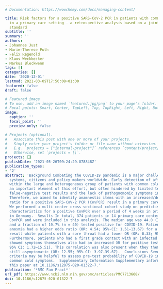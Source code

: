 ```yaml
---
# Documentation: https://wowchemy.com/docs/managing-content/

title: Risk factors for a positive SARS-CoV-2 PCR in patients with common cold symptoms
  in a primary care setting – a retrospective analysis based on a joint documentation
  standard
subtitle: ''
summary: ''
authors:
- Johannes Just
- Marie-Therese Puth
- Felix Regenold
- Klaus Weckbecker
- Markus Bleckwenn
tags: []
categories: []
date: '2020-12-01'
lastmod: 2021-03-09T17:50:08+01:00
featured: false
draft: false

# Featured image
# To use, add an image named `featured.jpg/png` to your page's folder.
# Focal points: Smart, Center, TopLeft, Top, TopRight, Left, Right, BottomLeft, Bottom, BottomRight.
image:
  caption: ''
  focal_point: ''
  preview_only: false

# Projects (optional).
#   Associate this post with one or more of your projects.
#   Simply enter your project's folder or file name without extension.
#   E.g. `projects = ["internal-project"]` references `content/project/deep-learning/index.md`.
#   Otherwise, set `projects = []`.
projects: []
publishDate: '2021-05-26T09:24:29.878848Z'
publication_types:
- '2'
abstract: 'Background Combating the COVID-19 pandemic is a major challenge for health
  systems, citizens and policy makers worldwide. Early detection of affected patients
  within the large and heterogeneous group of patients with common cold symptoms is
  an important element of this effort, but often hindered by limited testing resources,
  false-negative test results and the lack of pathognomonic symptoms in COVID-19.
  Therefore, we aimed to identify anamnestic items with an increased/decreased odds
  ratio for a positive SARS-CoV-2 PCR (CovPCR) result in a primary care setting.  Methods
  We performed a multi-center cross-sectional cohort study on predictive clinical
  characteristics for a positive CovPCR over a period of 4 weeks in primary care patients
  in Germany.  Results In total, 374 patients in 14 primary care centers received
  CovPCR and were included in this analysis. The median age was 44.0 (IQR: 31.0–59.0)
  and a fraction of 10.7% (n = 40) tested positive for COVID-19. Patients who reported
  anosmia had a higher odds ratio (OR: 4.54; 95%-CI: 1.51–13.67) for a positive test
  result while patients with a sore throat had a lower OR (OR: 0.33; 95%-CI: 0.11–0.97).
  Furthermore, patients who had a first grade contact with an infected persons and
  showed symptoms themselves also had an increased OR for positive testing (OR: 5.16;
  95% CI: 1.72–15.51). This correlation was also present when they themselves were
  still asymptomatic (OR: 12.55; 95% CI: 3.97–39.67).  Conclusions Several anamnestic
  criteria may be helpful to assess pre-test probability of COVID-19 in patients with
  common cold symptoms.  Supplementary Information Supplementary information accompanies
  this paper at 10.1186/s12875-020-01322-7.'
publication: '*BMC Fam Pract*'
url_pdf: https://www.ncbi.nlm.nih.gov/pmc/articles/PMC7713668/
doi: 10.1186/s12875-020-01322-7
---
```

